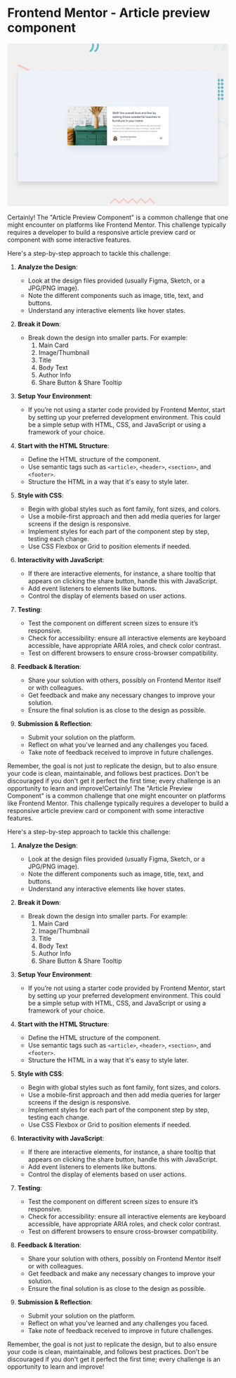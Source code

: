 # Frontend Mentor - Article preview component

![Design preview for the Article preview component coding challenge](./design/desktop-preview.jpg)


Certainly! The "Article Preview Component" is a common challenge that one might encounter on platforms like Frontend Mentor. This challenge typically requires a developer to build a responsive article preview card or component with some interactive features.

Here's a step-by-step approach to tackle this challenge:

1. **Analyze the Design**:
   - Look at the design files provided (usually Figma, Sketch, or a JPG/PNG image).
   - Note the different components such as image, title, text, and buttons.
   - Understand any interactive elements like hover states.

2. **Break it Down**:
   - Break down the design into smaller parts. For example:
     1. Main Card
     2. Image/Thumbnail
     3. Title
     4. Body Text
     5. Author Info
     6. Share Button & Share Tooltip

3. **Setup Your Environment**:
   - If you’re not using a starter code provided by Frontend Mentor, start by setting up your preferred development environment. This could be a simple setup with HTML, CSS, and JavaScript or using a framework of your choice.

4. **Start with the HTML Structure**:
   - Define the HTML structure of the component.
   - Use semantic tags such as `<article>`, `<header>`, `<section>`, and `<footer>`.
   - Structure the HTML in a way that it's easy to style later.

5. **Style with CSS**:
   - Begin with global styles such as font family, font sizes, and colors.
   - Use a mobile-first approach and then add media queries for larger screens if the design is responsive.
   - Implement styles for each part of the component step by step, testing each change.
   - Use CSS Flexbox or Grid to position elements if needed.

6. **Interactivity with JavaScript**:
   - If there are interactive elements, for instance, a share tooltip that appears on clicking the share button, handle this with JavaScript.
   - Add event listeners to elements like buttons.
   - Control the display of elements based on user actions.

7. **Testing**:
   - Test the component on different screen sizes to ensure it’s responsive.
   - Check for accessibility: ensure all interactive elements are keyboard accessible, have appropriate ARIA roles, and check color contrast.
   - Test on different browsers to ensure cross-browser compatibility.

8. **Feedback & Iteration**:
   - Share your solution with others, possibly on Frontend Mentor itself or with colleagues.
   - Get feedback and make any necessary changes to improve your solution.
   - Ensure the final solution is as close to the design as possible.

9. **Submission & Reflection**:
   - Submit your solution on the platform.
   - Reflect on what you've learned and any challenges you faced.
   - Take note of feedback received to improve in future challenges.

Remember, the goal is not just to replicate the design, but to also ensure your code is clean, maintainable, and follows best practices. Don't be discouraged if you don't get it perfect the first time; every challenge is an opportunity to learn and improve!Certainly! The "Article Preview Component" is a common challenge that one might encounter on platforms like Frontend Mentor. This challenge typically requires a developer to build a responsive article preview card or component with some interactive features.

Here's a step-by-step approach to tackle this challenge:

1. **Analyze the Design**:
   - Look at the design files provided (usually Figma, Sketch, or a JPG/PNG image).
   - Note the different components such as image, title, text, and buttons.
   - Understand any interactive elements like hover states.

2. **Break it Down**:
   - Break down the design into smaller parts. For example:
     1. Main Card
     2. Image/Thumbnail
     3. Title
     4. Body Text
     5. Author Info
     6. Share Button & Share Tooltip

3. **Setup Your Environment**:
   - If you’re not using a starter code provided by Frontend Mentor, start by setting up your preferred development environment. This could be a simple setup with HTML, CSS, and JavaScript or using a framework of your choice.

4. **Start with the HTML Structure**:
   - Define the HTML structure of the component.
   - Use semantic tags such as `<article>`, `<header>`, `<section>`, and `<footer>`.
   - Structure the HTML in a way that it's easy to style later.

5. **Style with CSS**:
   - Begin with global styles such as font family, font sizes, and colors.
   - Use a mobile-first approach and then add media queries for larger screens if the design is responsive.
   - Implement styles for each part of the component step by step, testing each change.
   - Use CSS Flexbox or Grid to position elements if needed.

6. **Interactivity with JavaScript**:
   - If there are interactive elements, for instance, a share tooltip that appears on clicking the share button, handle this with JavaScript.
   - Add event listeners to elements like buttons.
   - Control the display of elements based on user actions.

7. **Testing**:
   - Test the component on different screen sizes to ensure it’s responsive.
   - Check for accessibility: ensure all interactive elements are keyboard accessible, have appropriate ARIA roles, and check color contrast.
   - Test on different browsers to ensure cross-browser compatibility.

8. **Feedback & Iteration**:
   - Share your solution with others, possibly on Frontend Mentor itself or with colleagues.
   - Get feedback and make any necessary changes to improve your solution.
   - Ensure the final solution is as close to the design as possible.

9. **Submission & Reflection**:
   - Submit your solution on the platform.
   - Reflect on what you've learned and any challenges you faced.
   - Take note of feedback received to improve in future challenges.

Remember, the goal is not just to replicate the design, but to also ensure your code is clean, maintainable, and follows best practices. Don't be discouraged if you don't get it perfect the first time; every challenge is an opportunity to learn and improve!
